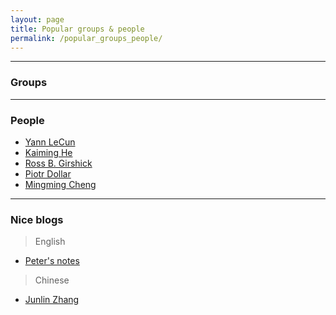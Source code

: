 ```yaml
---
layout: page
title: Popular groups & people
permalink: /popular_groups_people/
---
```


------

### Groups


------

### People

* [Yann LeCun](http://yann.lecun.com/)
* [Kaiming He](http://kaiminghe.com/)
* [Ross B. Girshick](http://people.eecs.berkeley.edu/~rbg/)
* [Piotr Dollar](https://pdollar.github.io/index.html)
* [Mingming Cheng](http://mmcheng.net/zh/)

------

### Nice blogs

> English

* [Peter's notes](http://peterroelants.github.io/)


> Chinese

* [Junlin Zhang](http://blog.csdn.net/malefactor)